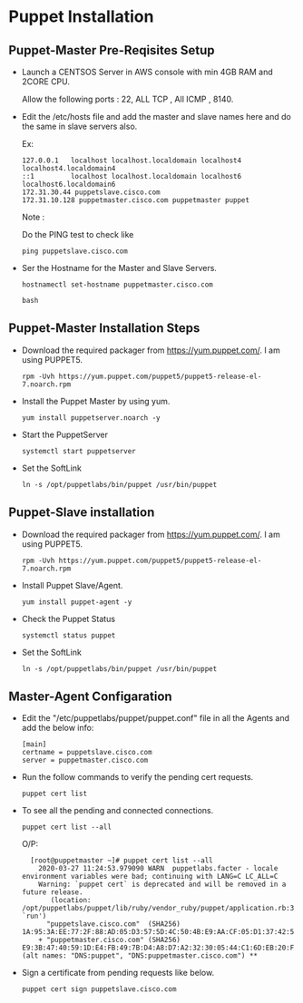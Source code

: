 # Puppet Installation

## Puppet-Master Pre-Reqisites Setup

  - Launch a CENTSOS Server in AWS console with min 4GB RAM and 2CORE CPU.
  
    Allow the following ports : 22, ALL TCP , All ICMP , 8140.
  
  - Edit the /etc/hosts file and add the master and slave names here and do the same in slave servers also.
  
    Ex: 
    
        127.0.0.1   localhost localhost.localdomain localhost4 localhost4.localdomain4
        ::1         localhost localhost.localdomain localhost6 localhost6.localdomain6
        172.31.30.44 puppetslave.cisco.com
        172.31.10.128 puppetmaster.cisco.com puppetmaster puppet
     
    Note : 
    
     Do the PING test to check like 
    
    `ping puppetslave.cisco.com`
    
        
  - Ser the Hostname for the Master and Slave Servers.
  
      `hostnamectl set-hostname puppetmaster.cisco.com`
      
      `bash`

## Puppet-Master Installation Steps

  - Download the required packager from https://yum.puppet.com/. I am using PUPPET5.
  
    `rpm -Uvh https://yum.puppet.com/puppet5/puppet5-release-el-7.noarch.rpm`
    
  - Install the Puppet Master by using yum.
  
    `yum install puppetserver.noarch -y`
    
  - Start the PuppetServer
  
    `systemctl start puppetserver`
    
  - Set the SoftLink
  
    `ln -s /opt/puppetlabs/bin/puppet /usr/bin/puppet`
    
## Puppet-Slave installation


  - Download the required packager from https://yum.puppet.com/. I am using PUPPET5.
  
    `rpm -Uvh https://yum.puppet.com/puppet5/puppet5-release-el-7.noarch.rpm`
    
  - Install Puppet Slave/Agent.
  
    `yum install puppet-agent -y`
    
  - Check the Puppet Status
  
    `systemctl status puppet`
    
  - Set the SoftLink
  
    `ln -s /opt/puppetlabs/bin/puppet /usr/bin/puppet`
    
## Master-Agent Configaration

  - Edit the "/etc/puppetlabs/puppet/puppet.conf" file in all the Agents and add the below info:
  
        [main]
        certname = puppetslave.cisco.com
        server = puppetmaster.cisco.com

  - Run the follow commands to verify the pending cert requests.
  
    `puppet cert list`
    
  - To see all the pending and connected connections.
  
    `puppet cert list --all`
    
    O/P: 
    
          [root@puppetmaster ~]# puppet cert list --all
            2020-03-27 11:24:53.979090 WARN  puppetlabs.facter - locale environment variables were bad; continuing with LANG=C LC_ALL=C
            Warning: `puppet cert` is deprecated and will be removed in a future release.
               (location: /opt/puppetlabs/puppet/lib/ruby/vendor_ruby/puppet/application.rb:370:in `run')
              "puppetslave.cisco.com"  (SHA256) 1A:95:3A:EE:77:2F:88:AD:05:D3:57:5D:4C:50:4B:E9:AA:CF:05:D1:37:42:51:A1:41:43:4E:4C:70:83:29:A8
            + "puppetmaster.cisco.com" (SHA256) E9:3B:47:40:59:1D:E4:FB:49:7B:D4:A8:D7:A2:32:30:05:44:C1:6D:EB:20:F8:74:DB:E3:71:68:B1:4E:05:EF (alt names: "DNS:puppet", "DNS:puppetmaster.cisco.com") **
    
  - Sign a certificate from pending requests like below.
  
    `puppet cert sign puppetslave.cisco.com`
   
